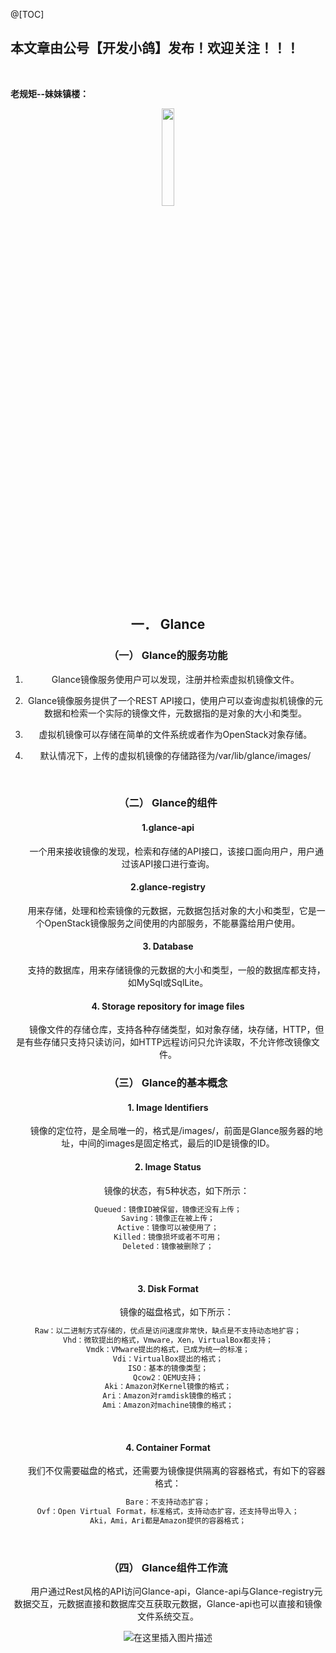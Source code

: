 ﻿@[TOC]
## 本文章由公号【开发小鸽】发布！欢迎关注！！！
<br>

**老规矩--妹妹镇楼：**
<center>
<img src="https://img-blog.csdnimg.cn/20200721223424816.JPG"   width="20%">


## 一．	Glance
### （一）	Glance的服务功能
1.	Glance镜像服务使用户可以发现，注册并检索虚拟机镜像文件。

2.	Glance镜像服务提供了一个REST API接口，使用户可以查询虚拟机镜像的元数据和检索一个实际的镜像文件，元数据指的是对象的大小和类型。

3.	虚拟机镜像可以存储在简单的文件系统或者作为OpenStack对象存储。

4.	默认情况下，上传的虚拟机镜像的存储路径为/var/lib/glance/images/
<br>


### （二）	Glance的组件
#### 1.glance-api
&nbsp;  &nbsp;  &nbsp;  &nbsp;一个用来接收镜像的发现，检索和存储的API接口，该接口面向用户，用户通过该API接口进行查询。
<br>


#### 2.glance-registry
&nbsp;  &nbsp;  &nbsp;  &nbsp;用来存储，处理和检索镜像的元数据，元数据包括对象的大小和类型，它是一个OpenStack镜像服务之间使用的内部服务，不能暴露给用户使用。
<br>


#### 3. Database
&nbsp;  &nbsp;  &nbsp;  &nbsp;支持的数据库，用来存储镜像的元数据的大小和类型，一般的数据库都支持，如MySql或SqlLite。
<br>


#### 4.	Storage repository for image files
&nbsp;  &nbsp;  &nbsp;  &nbsp;镜像文件的存储仓库，支持各种存储类型，如对象存储，块存储，HTTP，但是有些存储只支持只读访问，如HTTP远程访问只允许读取，不允许修改镜像文件。
<br>


### （三）	Glance的基本概念
#### 1.	Image Identifiers
&nbsp;  &nbsp;  &nbsp;  &nbsp;镜像的定位符，是全局唯一的，格式是<Glance Server Location>/images/<ID>，前面是Glance服务器的地址，中间的images是固定格式，最后的ID是镜像的ID。
<br>


#### 2.	Image Status
&nbsp;  &nbsp;  &nbsp;  &nbsp;镜像的状态，有5种状态，如下所示：

```cpp
Queued：镜像ID被保留，镜像还没有上传；
Saving：镜像正在被上传；
Active：镜像可以被使用了；
Killed：镜像损坏或者不可用；
Deleted：镜像被删除了；
```
<br>


#### 3.	Disk Format
&nbsp;  &nbsp;  &nbsp;  &nbsp;镜像的磁盘格式，如下所示：

```cpp
Raw：以二进制方式存储的，优点是访问速度非常快，缺点是不支持动态地扩容；
Vhd：微软提出的格式，Vmware，Xen，VirtualBox都支持；
Vmdk：VMware提出的格式，已成为统一的标准；
Vdi：VirtualBox提出的格式；
ISO：基本的镜像类型；
Qcow2：QEMU支持；
Aki：Amazon对Kernel镜像的格式；
Ari：Amazon对ramdisk镜像的格式；
Ami：Amazon对machine镜像的格式；
```
<br>


#### 4.	Container Format
&nbsp;  &nbsp;  &nbsp;  &nbsp;我们不仅需要磁盘的格式，还需要为镜像提供隔离的容器格式，有如下的容器格式：

```cpp
Bare：不支持动态扩容；
Ovf：Open Virtual Format，标准格式，支持动态扩容，还支持导出导入；
Aki，Ami，Ari都是Amazon提供的容器格式；
```
<br>


### （四）	Glance组件工作流
&nbsp;  &nbsp;  &nbsp;  &nbsp;用户通过Rest风格的API访问Glance-api，Glance-api与Glance-registry元数据交互，元数据直接和数据库交互获取元数据，Glance-api也可以直接和镜像文件系统交互。

 ![在这里插入图片描述](https://img-blog.csdnimg.cn/20210517161821442.png?x-oss-process=image/watermark,type_ZmFuZ3poZW5naGVpdGk,shadow_10,text_aHR0cHM6Ly9ibG9nLmNzZG4ubmV0L01yd3h4eHg=,size_16,color_FFFFFF,t_70)



